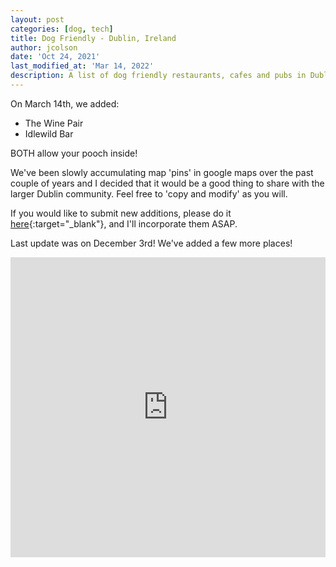 ```yaml
---
layout: post
categories: [dog, tech]
title: Dog Friendly - Dublin, Ireland
author: jcolson
date: 'Oct 24, 2021'
last_modified_at: 'Mar 14, 2022'
description: A list of dog friendly restaurants, cafes and pubs in Dublin, Ireland
---
```


On March 14th, we added:

- The Wine Pair
- Idlewild Bar

BOTH allow your pooch inside!

We've been slowly accumulating map 'pins' in google maps over the past couple of years and I decided that it would be a good thing to share with the larger Dublin community.  Feel free to 'copy and modify' as you will.

If you would like to submit new additions, please do it [here](https://forms.gle/GTEG2gXKGMA3hsFx5){:target="_blank"}, and I'll incorporate them ASAP.

Last update was on December 3rd!  We've added a few more places!

<iframe src="https://www.google.com/maps/d/u/1/embed?mid=1PzPXlaIKNXvRA1kPASeRColYnQBINjpw" width="100%" height="480" frameborder="0"></iframe>
